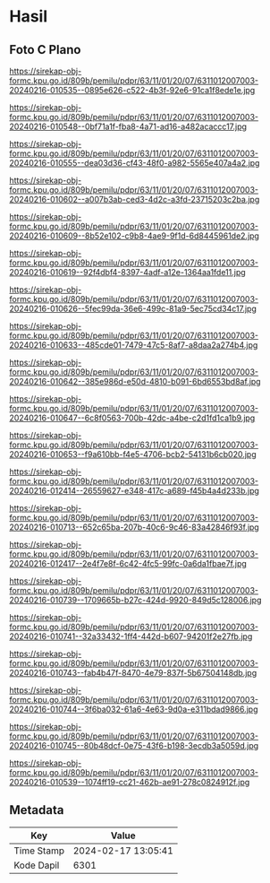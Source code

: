 # Hasil

## Foto C Plano

https://sirekap-obj-formc.kpu.go.id/809b/pemilu/pdpr/63/11/01/20/07/6311012007003-20240216-010535--0895e626-c522-4b3f-92e6-91ca1f8ede1e.jpg

https://sirekap-obj-formc.kpu.go.id/809b/pemilu/pdpr/63/11/01/20/07/6311012007003-20240216-010548--0bf71a1f-fba8-4a71-ad16-a482acaccc17.jpg

https://sirekap-obj-formc.kpu.go.id/809b/pemilu/pdpr/63/11/01/20/07/6311012007003-20240216-010555--dea03d36-cf43-48f0-a982-5565e407a4a2.jpg

https://sirekap-obj-formc.kpu.go.id/809b/pemilu/pdpr/63/11/01/20/07/6311012007003-20240216-010602--a007b3ab-ced3-4d2c-a3fd-23715203c2ba.jpg

https://sirekap-obj-formc.kpu.go.id/809b/pemilu/pdpr/63/11/01/20/07/6311012007003-20240216-010609--8b52e102-c9b8-4ae9-9f1d-6d8445961de2.jpg

https://sirekap-obj-formc.kpu.go.id/809b/pemilu/pdpr/63/11/01/20/07/6311012007003-20240216-010619--92f4dbf4-8397-4adf-a12e-1364aa1fde11.jpg

https://sirekap-obj-formc.kpu.go.id/809b/pemilu/pdpr/63/11/01/20/07/6311012007003-20240216-010626--5fec99da-36e6-499c-81a9-5ec75cd34c17.jpg

https://sirekap-obj-formc.kpu.go.id/809b/pemilu/pdpr/63/11/01/20/07/6311012007003-20240216-010633--485cde01-7479-47c5-8af7-a8daa2a274b4.jpg

https://sirekap-obj-formc.kpu.go.id/809b/pemilu/pdpr/63/11/01/20/07/6311012007003-20240216-010642--385e986d-e50d-4810-b091-6bd6553bd8af.jpg

https://sirekap-obj-formc.kpu.go.id/809b/pemilu/pdpr/63/11/01/20/07/6311012007003-20240216-010647--6c8f0563-700b-42dc-a4be-c2d1fd1ca1b9.jpg

https://sirekap-obj-formc.kpu.go.id/809b/pemilu/pdpr/63/11/01/20/07/6311012007003-20240216-010653--f9a610bb-f4e5-4706-bcb2-54131b6cb020.jpg

https://sirekap-obj-formc.kpu.go.id/809b/pemilu/pdpr/63/11/01/20/07/6311012007003-20240216-012414--26559627-e348-417c-a689-f45b4a4d233b.jpg

https://sirekap-obj-formc.kpu.go.id/809b/pemilu/pdpr/63/11/01/20/07/6311012007003-20240216-010713--652c65ba-207b-40c6-9c46-83a42846f93f.jpg

https://sirekap-obj-formc.kpu.go.id/809b/pemilu/pdpr/63/11/01/20/07/6311012007003-20240216-012417--2e4f7e8f-6c42-4fc5-99fc-0a6da1fbae7f.jpg

https://sirekap-obj-formc.kpu.go.id/809b/pemilu/pdpr/63/11/01/20/07/6311012007003-20240216-010739--1709665b-b27c-424d-9920-849d5c128006.jpg

https://sirekap-obj-formc.kpu.go.id/809b/pemilu/pdpr/63/11/01/20/07/6311012007003-20240216-010741--32a33432-1ff4-442d-b607-94201f2e27fb.jpg

https://sirekap-obj-formc.kpu.go.id/809b/pemilu/pdpr/63/11/01/20/07/6311012007003-20240216-010743--fab4b47f-8470-4e79-837f-5b67504148db.jpg

https://sirekap-obj-formc.kpu.go.id/809b/pemilu/pdpr/63/11/01/20/07/6311012007003-20240216-010744--3f6ba032-61a6-4e63-9d0a-e311bdad9866.jpg

https://sirekap-obj-formc.kpu.go.id/809b/pemilu/pdpr/63/11/01/20/07/6311012007003-20240216-010745--80b48dcf-0e75-43f6-b198-3ecdb3a5059d.jpg

https://sirekap-obj-formc.kpu.go.id/809b/pemilu/pdpr/63/11/01/20/07/6311012007003-20240216-010539--1074ff19-cc21-462b-ae91-278c0824912f.jpg


## Metadata

| Key        | Value               |
| ---------- | ------------------- |
| Time Stamp | 2024-02-17 13:05:41 |
| Kode Dapil | 6301                |



